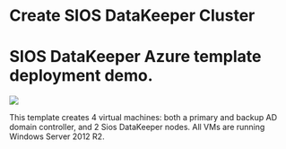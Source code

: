 # Create SIOS DataKeeper Cluster
# SIOS DataKeeper Azure template deployment demo.

<a href="https://portal.azure.com/#create/Microsoft.Template/uri/https%3A%2F%2Fraw.githubusercontent.com%2Fcarrollh%2FsiosDataKeeper-demo%2Fmaster%2Fazuredeploy.json" target="_blank">
    <img src="http://azuredeploy.net/deploybutton.png"/>
</a>

This template creates 4 virtual machines: both a primary and backup AD domain controller, and 2 Sios DataKeeper nodes. All VMs are running Windows Server 2012 R2.

